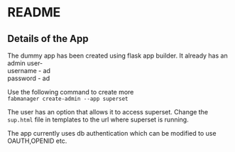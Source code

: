 # README 

## Details of the App

The dummy app has been created using flask app builder.
It already has an admin user-\
username - ad  
password - ad

Use the following command to create more\
`fabmanager create-admin --app superset`

The user has an option that allows it to access superset.
Change the `sup.html` file in templates to the url where superset is running. 

The app currently uses db authentication which can be modified to use OAUTH,OPENID etc.